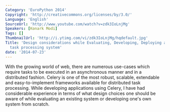 ```yaml
---
Category: 'EuroPython 2014'
Copyright: 'http://creativecommons.org/licenses/by/3.0/'
Language: 'English'
SourceUrl: 'http://www.youtube.com/watch?v=zdk3IoLnjMg'
Speakers: [Konark Modi]
Tags: []
ThumbnailUrl: 'http://i.ytimg.com/vi/zdk3IoLnjMg/hqdefault.jpg'
Title: 'Design considerations while Evaluating, Developing, Deploying a distributed
  task processing system'
date: '2014-07-23'
---
```

With the growing world of web, there are numerous use-cases which require tasks to be executed in an asynchronous manner and in a distributed fashion. 
Celery is one of the most robust, scalable, extendable and easy-to-implement frameworks available for distributed task processing. While developing applications using Celery, I have had considerable experience in terms of what design choices one should be aware of while evaluating an existing system or developing one's own system from scratch.
